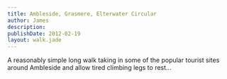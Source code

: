 ```yaml
---
title: Ambleside, Grasmere, Elterwater Circular
author: James
description: 
publishDate: 2012-02-19
layout: walk.jade
---
```


A reasonably simple long walk taking in some of the popular tourist sites around Ambleside and allow tired climbing legs to rest...
